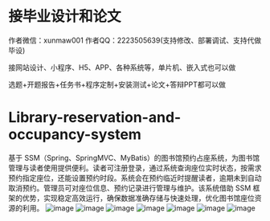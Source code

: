 # 接毕业设计和论文
作者微信：xunmaw001  作者QQ：2223505639(支持修改、部署调试、支持代做毕设)

接网站设计、小程序、H5、APP、各种系统等，单片机、嵌入式也可以做

选题+开题报告+任务书+程序定制+安装测试+论文+答辩PPT都可以做
# Library-reservation-and-occupancy-system
基于 SSM（Spring、SpringMVC、MyBatis）的图书馆预约占座系统，为图书馆管理与读者使用提供便利。读者可注册登录，通过系统查询座位实时状态，按需求预约指定座位，还能设置预约时段。系统会在预约临近时提醒读者，逾期未到自动取消预约。管理员可对座位信息、预约记录进行管理与维护。该系统借助 SSM 框架的优势，实现稳定高效运行，确保数据准确存储与快速处理，优化图书馆座位资源的利用。 
![image](https://github.com/user-attachments/assets/339b1377-6450-4673-a508-5925b7ab7ad7)
![image](https://github.com/user-attachments/assets/cb0e15d6-4aee-40ae-8c4c-b9b8d2f115d4)
![image](https://github.com/user-attachments/assets/4f406055-22e9-426d-9a7f-6e1d92c4ecca)
![image](https://github.com/user-attachments/assets/eacc9d58-e2f6-4eff-a80c-8318570769fa)
![image](https://github.com/user-attachments/assets/3c74e0ac-a741-4f8f-aaa8-94230ba941e5)
![image](https://github.com/user-attachments/assets/8c722439-e4a8-4791-8dc5-626cdd383e8c)
![image](https://github.com/user-attachments/assets/c3ce66fa-2131-44f3-a25c-02226b0e708a)
